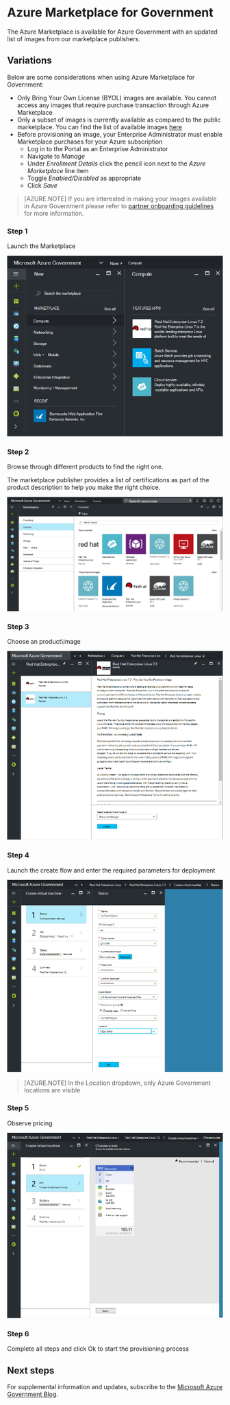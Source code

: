  <properties
    pageTitle="Azure Government documentation | Microsoft Azure"
    description="This provides a comparison of features and guidance on developing applications for Azure Government."
    services="Azure-Government"
    cloud="gov"
    documentationCenter=""
    authors="VybavaRamadoss"
    manager="asimm"
    editor=""/>

<tags   ms.service="multiple"
    ms.devlang="na"
    ms.topic="article"
    ms.tgt_pltfrm="na"
    ms.workload="azure-government"
    ms.date="10/20/2016"
    ms.author="zakramer;vybavar"/>


# <a name="azure-marketplace-for-government"></a>Azure Marketplace for Government
The Azure Marketplace is available for Azure Government with an updated list of images from our marketplace publishers. 

## <a name="variations"></a>Variations
Below are some considerations when using Azure Marketplace for Government:

- Only Bring Your Own License (BYOL) images are available. You cannot access any images that require purchase transaction through Azure Marketplace
- Only a subset of images is currently available as compared to the public marketplace. You can find the list of available images [here](../azure-government-image-gallery.md) 
- Before provisioning an image, your Enterprise Administrator must enable Marketplace purchases for your Azure subscription
  - Log in to the Portal as an Enterprise Administrator
  - Navigate to *Manage*
  - Under *Enrollment Details* click the pencil icon next to the *Azure Marketplace* line item
  - Toggle *Enabled/Disabled* as appropriate
  - Click *Save*


>[AZURE.NOTE] If you are interested in making your images available in Azure Government please refer to [partner onboarding guidelines](documentation-government-manage-marketplace-partners.md) for more information.

### <a name="step-1"></a>Step 1
Launch the Marketplace

![alt text](./media/government-manage-marketplace-launch.png)  

### <a name="step-2"></a>Step 2
Browse through different products to find the right one.

The marketplace publisher provides a list of certifications as part of the product description to help you make the right choice. 

![alt text](./media/government-manage-marketplace-service.png)

### <a name="step-3"></a>Step 3
Choose an product\image

![alt text](./media/government-manage-marketplace-image.png)

### <a name="step-4"></a>Step 4
Launch the create flow and enter the required parameters for deployment

![alt text](./media/government-manage-marketplace-deployment.png)

>[AZURE.NOTE] In the Location dropdown, only Azure Government locations are visible

### <a name="step-5"></a>Step 5
Observe pricing

![alt text](./media/government-manage-marketplace-pricing.png)

### <a name="step-6"></a>Step 6
Complete all steps and click Ok to start the provisioning process

## <a name="next-steps"></a>Next steps

For supplemental information and updates, subscribe to the [Microsoft Azure Government Blog](https://blogs.msdn.microsoft.com/azuregov/).
